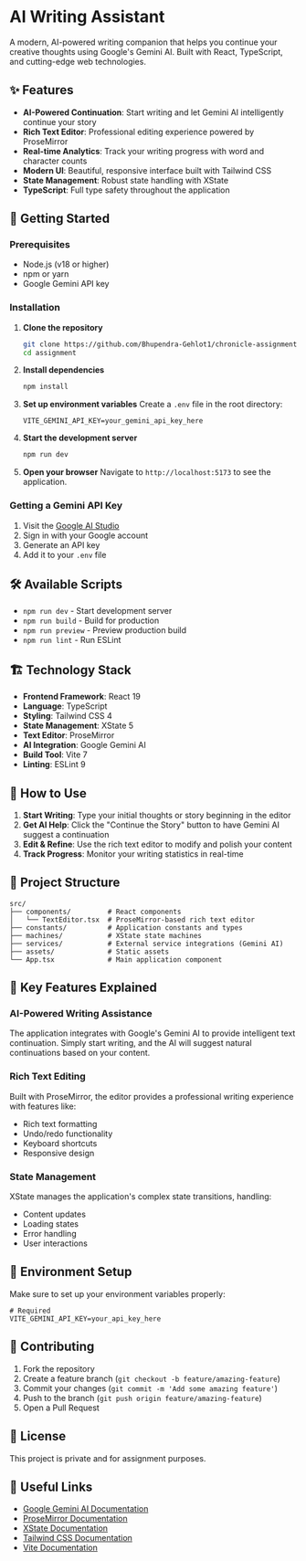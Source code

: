 # AI Writing Assistant

A modern, AI-powered writing companion that helps you continue your creative thoughts using Google's Gemini AI. Built with React, TypeScript, and cutting-edge web technologies.

## ✨ Features

- **AI-Powered Continuation**: Start writing and let Gemini AI intelligently continue your story
- **Rich Text Editor**: Professional editing experience powered by ProseMirror
- **Real-time Analytics**: Track your writing progress with word and character counts
- **Modern UI**: Beautiful, responsive interface built with Tailwind CSS
- **State Management**: Robust state handling with XState
- **TypeScript**: Full type safety throughout the application

## 🚀 Getting Started

### Prerequisites

- Node.js (v18 or higher)
- npm or yarn
- Google Gemini API key

### Installation

1. **Clone the repository**
   ```bash
   git clone https://github.com/Bhupendra-Gehlot1/chronicle-assignment.git
   cd assignment
   ```

2. **Install dependencies**
   ```bash
   npm install
   ```

3. **Set up environment variables**
   Create a `.env` file in the root directory:
   ```env
   VITE_GEMINI_API_KEY=your_gemini_api_key_here
   ```

4. **Start the development server**
   ```bash
   npm run dev
   ```

5. **Open your browser**
   Navigate to `http://localhost:5173` to see the application.

### Getting a Gemini API Key

1. Visit the [Google AI Studio](https://aistudio.google.com/)
2. Sign in with your Google account
3. Generate an API key
4. Add it to your `.env` file

## 🛠️ Available Scripts

- `npm run dev` - Start development server
- `npm run build` - Build for production
- `npm run preview` - Preview production build
- `npm run lint` - Run ESLint

## 🏗️ Technology Stack

- **Frontend Framework**: React 19
- **Language**: TypeScript
- **Styling**: Tailwind CSS 4
- **State Management**: XState 5
- **Text Editor**: ProseMirror
- **AI Integration**: Google Gemini AI
- **Build Tool**: Vite 7
- **Linting**: ESLint 9

## 📖 How to Use

1. **Start Writing**: Type your initial thoughts or story beginning in the editor
2. **Get AI Help**: Click the "Continue the Story" button to have Gemini AI suggest a continuation
3. **Edit & Refine**: Use the rich text editor to modify and polish your content
4. **Track Progress**: Monitor your writing statistics in real-time

## 🔧 Project Structure

```
src/
├── components/         # React components
│   └── TextEditor.tsx  # ProseMirror-based rich text editor
├── constants/          # Application constants and types
├── machines/           # XState state machines
├── services/           # External service integrations (Gemini AI)
├── assets/             # Static assets
└── App.tsx             # Main application component
```

## 🎯 Key Features Explained

### AI-Powered Writing Assistance
The application integrates with Google's Gemini AI to provide intelligent text continuation. Simply start writing, and the AI will suggest natural continuations based on your content.

### Rich Text Editing
Built with ProseMirror, the editor provides a professional writing experience with features like:
- Rich text formatting
- Undo/redo functionality
- Keyboard shortcuts
- Responsive design

### State Management
XState manages the application's complex state transitions, handling:
- Content updates
- Loading states
- Error handling
- User interactions

## 🚨 Environment Setup

Make sure to set up your environment variables properly:

```env
# Required
VITE_GEMINI_API_KEY=your_api_key_here
```

## 🤝 Contributing

1. Fork the repository
2. Create a feature branch (`git checkout -b feature/amazing-feature`)
3. Commit your changes (`git commit -m 'Add some amazing feature'`)
4. Push to the branch (`git push origin feature/amazing-feature`)
5. Open a Pull Request

## 📄 License

This project is private and for assignment purposes.

## 🔗 Useful Links

- [Google Gemini AI Documentation](https://ai.google.dev/)
- [ProseMirror Documentation](https://prosemirror.net/)
- [XState Documentation](https://xstate.js.org/)
- [Tailwind CSS Documentation](https://tailwindcss.com/)
- [Vite Documentation](https://vite.dev/)
